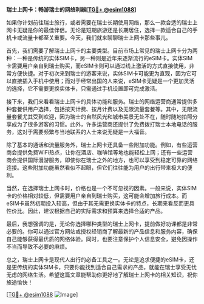 **瑞士上网卡：畅游瑞士的网络利器[[TG💪+ @esim1088](https://t.me/s/esim1088)]**

如果你计划前往瑞士旅行，或者需要在瑞士长期使用网络，那么一款合适的瑞士上网卡无疑是你的最佳伴侣。无论是短期旅游还是长期居住，选择一款适合自己的手机卡或流量卡都至关重要。今天，我们就来聊聊瑞士上网卡那些事儿。

首先，我们需要了解瑞士上网卡的主要类型。目前市场上常见的瑞士上网卡分为两种：一种是传统的实体SIM卡，另一种则是近年来逐渐流行的eSIM卡。实体SIM卡需要用户亲自到瑞士购买，而eSIM卡则可以通过线上激活的方式直接使用，非常方便快捷。对于初次来到瑞士的游客来说，实体SIM卡可能更为直观，因为它可以直接插入手机中使用；而对于经常出国的人来说，eSIM卡无疑是一个更加灵活的选择，它不需要更换实体卡，只需通过手机设置即可完成激活。

接下来，我们来看看瑞士上网卡的具体功能和服务。瑞士的网络运营商通常提供多种套餐供用户选择，包括按天计费、按月计费以及无限流量套餐等。其中，无限流量套餐尤其受到欢迎，因为瑞士的自然风光和城市美景无处不在，随时随地拍照分享成为了很多游客的习惯。此外，许多运营商还提供了免费拨打瑞士本地电话的服务，这对于需要频繁与当地联系的人士来说无疑是一大福音。

除了基本的通话和流量服务外，瑞士上网卡还具备一些附加功能。例如，有些运营商会提供免费WiFi热点，让你在酒店、咖啡馆等地也能轻松上网；还有一些运营商会提供国际漫游服务，即使你在瑞士之外的地方，也可以享受到稳定可靠的网络连接。这些附加功能虽然看似不起眼，但它们往往能为用户的出行带来极大的便利。

当然，在选择瑞士上网卡时，价格也是一个不可忽视的因素。一般来说，实体SIM卡的价格相对较低，但需要用户亲自到瑞士购买，这可能会增加旅行成本。而eSIM卡虽然初期投入较高，但由于其无需更换实体卡的特点，长期来看反而更具性价比。因此，建议根据自己的实际需求和预算来选择合适的产品。

最后，我想强调的是，无论你选择哪种类型的瑞士上网卡，提前做好功课都是非常必要的。你可以通过官方网站或授权经销商了解最新的产品信息和服务内容，确保自己能够获得最优质的网络体验。同时，也要注意保护个人信息安全，避免因操作不当而导致不必要的麻烦。

总之，瑞士上网卡是现代人出行的必备工具之一。无论是追求便捷的eSIM卡，还是更传统的实体SIM卡，只要你能找到适合自己需求的产品，就能在瑞士享受无忧无虑的网络生活。希望这篇文章能帮助你更好地了解瑞士上网卡的相关知识，祝你旅途愉快！

[[TG💪+ @esim1088](https://t.me/s/esim1088) ![Image](https://i.postimg.cc/4NQfJmqS/Snipaste-2025-05-13-00-14-12.png)]